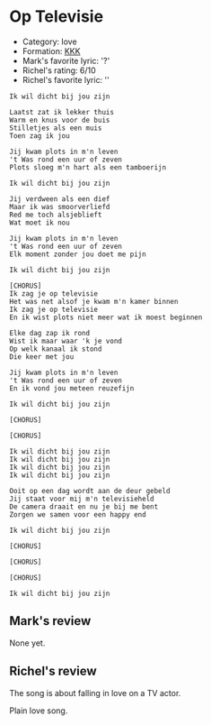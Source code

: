 # Op Televisie

 * Category: love
 * Formation: [KKK](Kkk.md)
 * Mark's favorite lyric: '?'
 * Richel's rating: 6/10
 * Richel's favorite lyric: ''


```
Ik wil dicht bij jou zijn

Laatst zat ik lekker thuis
Warm en knus voor de buis
Stilletjes als een muis
Toen zag ik jou

Jij kwam plots in m'n leven
't Was rond een uur of zeven
Plots sloeg m'n hart als een tamboerijn

Ik wil dicht bij jou zijn

Jij verdween als een dief
Maar ik was smoorverliefd
Red me toch alsjeblieft
Wat moet ik nou

Jij kwam plots in m'n leven
't Was rond een uur of zeven
Elk moment zonder jou doet me pijn

Ik wil dicht bij jou zijn

[CHORUS]
Ik zag je op televisie
Het was net alsof je kwam m'n kamer binnen
Ik zag je op televisie
En ik wist plots niet meer wat ik moest beginnen

Elke dag zap ik rond
Wist ik maar waar 'k je vond
Op welk kanaal ik stond
Die keer met jou

Jij kwam plots in m'n leven
't Was rond een uur of zeven
En ik vond jou meteen reuzefijn

Ik wil dicht bij jou zijn

[CHORUS]

[CHORUS]

Ik wil dicht bij jou zijn
Ik wil dicht bij jou zijn
Ik wil dicht bij jou zijn
Ik wil dicht bij jou zijn

Ooit op een dag wordt aan de deur gebeld
Jij staat voor mij m'n televisieheld
De camera draait en nu je bij me bent
Zorgen we samen voor een happy end

Ik wil dicht bij jou zijn

[CHORUS]

[CHORUS]

[CHORUS]

Ik wil dicht bij jou zijn 
```

## Mark's review

None yet.

## Richel's review

The song is about falling in love on a TV actor.

Plain love song.
